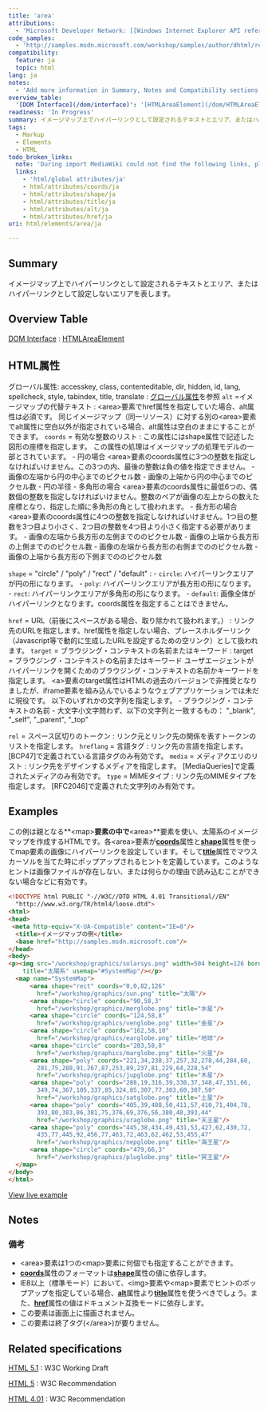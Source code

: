 ```yaml
---
title: 'area'
attributions:
  - 'Microsoft Developer Network: [[Windows Internet Explorer API reference](http://msdn.microsoft.com/en-us/library/ie/hh828809%28v=vs.85%29.aspx) Article]'
code_samples:
  - 'http://samples.msdn.microsoft.com/workshop/samples/author/dhtml/refs/imagemap.htm'
compatibility:
  feature: ja
  topic: html
lang: ja
notes:
  - 'Add more information in Summary, Notes and Compatibility sections.'
overview_table:
  '[DOM Interface](/dom/interface)': '[HTMLAreaElement](/dom/HTMLAreaElement)'
readiness: 'In Progress'
summary: イメージマップ上でハイパーリンクとして設定されるテキストとエリア、またはハイパーリンクとして設定しないエリアを表します。
tags:
  - Markup
  - Elements
  - HTML
todo_broken_links:
  note: 'During import MediaWiki could not find the following links, please fix and adjust this list.'
  links:
    - 'html/global attributes/ja'
    - html/attributes/coords/ja
    - html/attributes/shape/ja
    - html/attributes/title/ja
    - html/attributes/alt/ja
    - html/attributes/href/ja
uri: html/elements/area/ja

---
```

## Summary

イメージマップ上でハイパーリンクとして設定されるテキストとエリア、またはハイパーリンクとして設定しないエリアを表します。

## Overview Table

[DOM Interface](/dom/interface)
:   [HTMLAreaElement](/dom/HTMLAreaElement)

## HTML属性

 グローバル属性: accesskey, class, contenteditable, dir, hidden, id, lang, spellcheck, style, tabindex, title, translate
:   [グローバル属性](/w/index.php?title=html/global_attributes/ja&action=edit&redlink=1)を参照
 `alt` =イメージマップの代替テキスト
:   \<area\>要素でhref属性を指定していた場合、alt属性は必須です。
    同じイメージマップ（同一リソース）に対する別の\<area\>要素でalt属性に空白以外が指定されている場合、alt属性は空白のままにすることができます。
 `coords` = 有効な整数のリスト
:   この属性にはshape属性で記述した図形の座標を指定します。 この属性の処理はイメージマップの処理モデルの一部とされています。
    -   円の場合
        \<area\>要素のcoords属性に3つの整数を指定しなければいけません。この3つの内、最後の整数は負の値を指定できません。
        -   画像の左端から円の中心までのピクセル数
        -   画像の上端から円の中心までのピクセル数
        -   円の半径
    -   多角形の場合
        \<area\>要素のcoords属性に最低6つの、偶数個の整数を指定しなければいけません。整数のペアが画像の左上からの数えた座標となり、指定した順に多角形の角として扱われます。
    -   長方形の場合
        \<area\>要素のcoords属性に4つの整数を指定しなければいけません。1つ目の整数を3つ目より小さく、2つ目の整数を4つ目より小さく指定する必要があります。
        -   画像の左端から長方形の左側までののピクセル数
        -   画像の上端から長方形の上側までののピクセル数
        -   画像の左端から長方形の右側までののピクセル数
        -   画像の上端から長方形の下側までののピクセル数

`shape` = "circle" / "poly" / "rect" / "default"
:   -   `circle`: ハイパーリンクエリアが円の形になります。
    -   `poly`: ハイパーリンクエリアが長方形の形になります。
    -   `rect`: ハイパーリンクエリアが多角形の形になります。
    -   `default`: 画像全体がハイパーリンクとなります。coords属性を指定することはできません。

 `href` = URL（前後にスペースがある場合、取り除かれて扱われます。）
:   リンク先のURLを指定します。href属性を指定しない場合、プレースホルダーリンク（Javascript等で動的に生成したURLを設定するための空リンク）として扱われます。
 `target` = ブラウジング・コンテキストの名前またはキーワード
:   target = ブラウジング・コンテキストの名前またはキーワード
    ユーザエージェントがハイパーリンクを開くためのブラウジング・コンテキストの名前かキーワードを指定します。
    \<a\>要素のtarget属性はHTMLの過去のバージョンで非推奨となりましたが、iframe要素を組み込んでいるようなウェブアプリケーションでは未だに現役です。
    以下のいずれかの文字列を指定します。
    -   ブラウジング・コンテキストの名前
    -   大文字小文字問わず、以下の文字列と一致するもの： "\_blank", "\_self", "\_parent", "\_top"

 `rel` = スペース区切りのトークン
:   リンク元とリンク先の関係を表すトークンのリストを指定します。
 `hreflang` = 言語タグ
:   リンク先の言語を指定します。
    [BCP47]で定義されている言語タグのみ有効です。
 `media` = メディアクエリのリスト
:   リンク先をデザインするメディアを指定します。
    [MediaQueries]で定義されたメディアのみ有効です。
 `type` = MIMEタイプ
:   リンク先のMIMEタイプを指定します。
    [RFC2046]で定義された文字列のみ有効です。

## Examples

この例は親となる**\<map\>**要素の中で**\<area\>**要素を使い、太陽系のイメージマップを作成するHTMLです。各\<area\>要素が[**coords**](/w/index.php?title=html/attributes/coords/ja&action=edit&redlink=1)属性と[**shape**](/w/index.php?title=html/attributes/shape/ja&action=edit&redlink=1)属性を使ってmap要素の画像にハイパーリンクを設定しています。そして[**title**](/w/index.php?title=html/attributes/title/ja&action=edit&redlink=1)属性でマウスカーソルを当てた時にポップアップされるヒントを定義しています。このようなヒントは画像ファイルが存在しない、または何らかの理由で読み込むことができない場合などに有効です。

``` html
<!DOCTYPE html PUBLIC "-//W3C//DTD HTML 4.01 Transitional//EN"
  "http://www.w3.org/TR/html4/loose.dtd">
<html>
<head>
 <meta http-equiv="X-UA-Compatible" content="IE=8"/>
  <title>イメージマップの例</title>
  <base href="http://samples.msdn.microsoft.com"/>
</head>
<body>
<p><img src="/workshop/graphics/solarsys.png" width=504 height=126 border=0
    title="太陽系" usemap="#SystemMap"/></p>
  <map name="SystemMap">
      <area shape="rect" coords="0,0,82,126"
        href="/workshop/graphics/sun.png" title="太陽"/>
      <area shape="circle" coords="90,58,3"
        href="/workshop/graphics/merglobe.png" title="水星"/>
      <area shape="circle" coords="124,58,8"
        href="/workshop/graphics/venglobe.png" title="金星"/>
      <area shape="circle" coords="162,58,10"
        href="/workshop/graphics/earglobe.png" title="地球"/>
      <area shape="circle" coords="203,58,8"
        href="/workshop/graphics/marglobe.png" title="火星"/>
      <area shape="poly" coords="221,34,238,37,257,32,278,44,284,60,
        281,75,288,91,267,87,253,89,237,81,229,64,228,54"
        href="/workshop/graphics/jupglobe.png" title="木星"/>
      <area shape="poly" coords="288,19,316,39,330,37,348,47,351,66,
        349,74,367,105,337,85,324,85,307,77,303,60,307,50"
        href="/workshop/graphics/satglobe.png" title="土星"/>
      <area shape="poly" coords="405,39,408,50,411,57,410,71,404,78,
        393,80,383,86,381,75,376,69,376,56,380,48,393,44"
        href="/workshop/graphics/uraglobe.png" title="天王星"/>
      <area shape="poly" coords="445,38,434,49,431,53,427,62,430,72,
        435,77,445,92,456,77,463,72,463,62,462,53,455,47"
        href="/workshop/graphics/nepglobe.png" title="海王星"/>
      <area shape="circle" coords="479,66,3"
        href="/workshop/graphics/pluglobe.png" title="冥王星"/>
  </map>
</body>
</html>
```

[View live example](http://samples.msdn.microsoft.com/workshop/samples/author/dhtml/refs/imagemap.htm)

## Notes

### 備考

-   \<area\>要素は1つの\<map\>要素に何個でも指定することができます。
-   [**coords**](/w/index.php?title=html/attributes/coords/ja&action=edit&redlink=1)属性のフォーマットは[**shape**](/w/index.php?title=html/attributes/shape/ja&action=edit&redlink=1)属性の値に依存します。
-   IE8以上（標準モード）において、\<img\>要素や\<map\>要素でヒントのポップアップを指定している場合、[**alt**](/w/index.php?title=html/attributes/alt/ja&action=edit&redlink=1)属性より[**title**](/w/index.php?title=html/attributes/title/ja&action=edit&redlink=1)属性を使うべきでしょう。また、[**href**](/w/index.php?title=html/attributes/href/ja&action=edit&redlink=1)属性の値はドキュメント互換モードに依存します。
-   この要素は画面上に描画されません。
-   この要素は終了タグ(\</area\>)が要りません。

## Related specifications

[HTML 5.1](http://www.w3.org/TR/html51/embedded-content.html#the-area-element)
:   W3C Working Draft

[HTML 5](http://www.w3.org/TR/html5/embedded-content-0.html#the-area-element)
:   W3C Recommendation

[HTML 4.01](http://www.w3.org/TR/html401/struct/objects.html#edef-AREA)
:   W3C Recommendation
